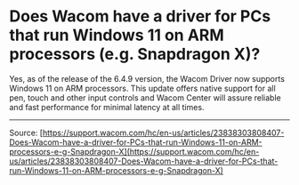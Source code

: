 # Does Wacom have a driver for PCs that run Windows 11 on ARM processors (e.g. Snapdragon X)?

Yes, as of the release of the 6.4.9 version, the Wacom Driver now supports Windows 11 on ARM processors. This update offers native support for all pen, touch and other input controls and Wacom Center will assure reliable and fast performance for minimal latency at all times.

---
Source: [https://support.wacom.com/hc/en-us/articles/23838303808407-Does-Wacom-have-a-driver-for-PCs-that-run-Windows-11-on-ARM-processors-e-g-Snapdragon-X](https://support.wacom.com/hc/en-us/articles/23838303808407-Does-Wacom-have-a-driver-for-PCs-that-run-Windows-11-on-ARM-processors-e-g-Snapdragon-X)
